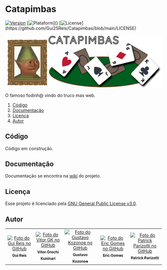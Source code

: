 # Catapimbas
[![Version](https://img.shields.io/badge/version-0.1.0-orange)]()
[![Plataform](https://img.shields.io/badge/plataforma-Web-lightgrey?)]()
[![License](https://img.shields.io/badge/licença-GNU%20v3.0-brightgreen?)](https://github.com/Gui25Reis/Catapimbas/blob/main/LICENSE)

![Capa do GitHub](https://github.com/Gui25Reis/Catapimbas/blob/dev/arquivos/imagens/Capa-GitHub.png)

O famoso fodinh@ vindo do truco mas web.

1. [Código](#código)
2. [Documentação](#documentação)
3. [Licença](#licença)
4. [Autor](#author)

## Código
Código em construção.

## Documentação
Documentação se encontra na [wiki](https://github.com/Gui25Reis/Catapimbas/wiki) do projeto.

## Licença
Esse projeto é licenciado pela [GNU General Public License v3.0](https://github.com/Gui25Reis/Catapimbas/blob/dev/LICENSE).

## Autor
<table>
    <tr>
        <td align="center">
        <a href="https://github.com/Gui25Reis">
            <img src="https://avatars1.githubusercontent.com/u/48360732" width="100px;" alt="Foto do Gui Reis no GitHub"/><br>
            <sub>
            <b>Gui Reis</b>
            </sub>
        </a>
        </td>
        <td align="center">
        <a href="https://github.com/VitorGK">
            <img src="https://avatars.githubusercontent.com/u/47531288" width="100px;" alt="Foto do Vitor GK no GitHub"/><br>
            <sub>
            <b>Vitor Grechi Kuninari</b>
            </sub>
        </a>
        </td>
        <td align="center">
        <a href="https://github.com/GustavoKozonoe">
            <img src="https://avatars.githubusercontent.com/u/48024899" width="100px;" alt="Foto do Gustavo Kozonoe no GitHub"/><br>
            <sub>
            <b>Gustavo Kozonoe</b>
            </sub>
        </a>
        </td>
        <td align="center">
        <a href="https://github.com/EricGomesGregory">
            <img src="https://avatars.githubusercontent.com/u/49287457" width="100px;" alt="Foto do Eric Gomes no GitHub"/><br>
            <sub>
            <b>Eric Gomes</b>
            </sub>
        </a>
        </td>
        <td align="center">
        <a href="https://github.com/PatrickRizers">
            <img src="https://avatars.githubusercontent.com/u/70484961" width="100px;" alt="Foto do Patrick Parizotti no GitHub"/><br>
            <sub>
            <b>Patrick Parizotti</b>
            </sub>
        </a>
        </td>
    </tr>
</table>